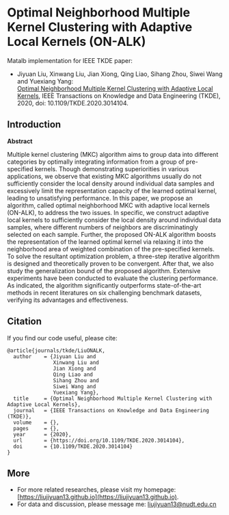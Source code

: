 # Optimal Neighborhood Multiple Kernel Clustering with Adaptive Local Kernels (ON-ALK)

Matalb implementation for IEEE TKDE paper:
- Jiyuan Liu, Xinwang Liu, Jian Xiong, Qing Liao, Sihang Zhou, Siwei Wang and Yuexiang Yang:  
[Optimal Neighborhood Multiple Kernel Clustering with Adaptive Local Kernels](https://liujiyuan13.github.io/pubs/Optimal_Neighborhood_Multiple_Kernel_Clustering_with_Adaptive_Local_Kernels.pdf), IEEE Transactions on Knowledge and Data Engineering (TKDE), 2020, doi: 10.1109/TKDE.2020.3014104.

## Introduction
**Abstract**

Multiple kernel clustering (MKC) algorithm aims to group data into different categories by optimally integrating information from a group of pre-specified kernels. Though demonstrating superiorities in various applications, we observe that existing MKC algorithms usually do not sufficiently consider the local density around individual data samples and excessively limit the representation capacity of the learned optimal kernel, leading to unsatisfying performance. In this paper, we propose an algorithm, called optimal neighborhood MKC with adaptive local kernels (ON-ALK), to address the two issues. In specific, we construct adaptive local kernels to sufficiently consider the local density around individual data samples, where different numbers of neighbors are discriminatingly selected on each sample. Further, the proposed ON-ALK algorithm boosts the representation of the learned optimal kernel via relaxing it into the neighborhood area of weighted combination of the pre-specified kernels. To solve the resultant optimization problem, a three-step iterative algorithm is designed and theoretically proven to be convergent. After that, we also study the generalization bound of the proposed algorithm. Extensive experiments have been conducted to evaluate the clustering performance. As indicated, the algorithm significantly outperforms state-of-the-art methods in recent literatures on six challenging benchmark datasets, verifying its advantages and effectiveness.

## Citation

If you find our code useful, please cite:

	@article{journals/tkde/LiuONALK,
	  author    = {Jiyuan Liu and
	               Xinwang Liu and
	               Jian Xiong and
	               Qing Liao and
	               Sihang Zhou and 
	               Siwei Wang and
	               Yuexiang Yang},
	  title     = {Optimal Neighborhood Multiple Kernel Clustering with Adaptive Local Kernels},
	  journal   = {IEEE Transactions on Knowledge and Data Engineering (TKDE)},
	  volume    = {},
	  pages     = {},
	  year      = {2020},
	  url       = {https://doi.org/10.1109/TKDE.2020.3014104},
	  doi       = {10.1109/TKDE.2020.3014104}
	}

## More
- For more related researches, please visit my homepage: [https://liujiyuan13.github.io](https://liujiyuan13.github.io).
- For data and discussion, please message me: liujiyuan13@nudt.edu.cn

